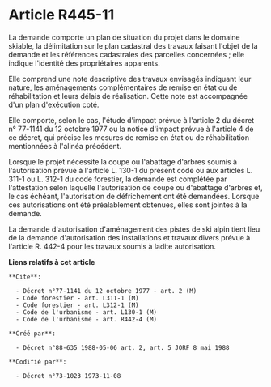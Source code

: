# Article R445-11

La demande comporte un plan de situation du projet dans le domaine skiable, la délimitation sur le plan cadastral des travaux
faisant l'objet de la demande et les références cadastrales des parcelles concernées ; elle indique l'identité des
propriétaires apparents.

Elle comprend une note descriptive des travaux envisagés indiquant leur nature, les aménagements complémentaires de remise en
état ou de réhabilitation et leurs délais de réalisation. Cette note est accompagnée d'un plan d'exécution coté.

Elle comporte, selon le cas, l'étude d'impact prévue à l'article 2 du décret n° 77-1141 du 12 octobre 1977 ou la notice
d'impact prévue à l'article 4 de ce décret, qui précise les mesures de remise en état ou de réhabilitation mentionnées à
l'alinéa précédent.

Lorsque le projet nécessite la coupe ou l'abattage d'arbres soumis à l'autorisation prévue à l'article L. 130-1 du présent
code ou aux articles L. 311-1 ou L. 312-1 du code forestier, la demande est complétée par l'attestation selon laquelle
l'autorisation de coupe ou d'abattage d'arbres et, le cas échéant, l'autorisation de défrichement ont été demandées. Lorsque
ces autorisations ont été préalablement obtenues, elles sont jointes à la demande.

La demande d'autorisation d'aménagement des pistes de ski alpin tient lieu de la demande d'autorisation des installations et
travaux divers prévue à l'article R. 442-4 pour les travaux soumis à ladite autorisation.

**Liens relatifs à cet article**

	**Cite**:

	  - Décret n°77-1141 du 12 octobre 1977 - art. 2 (M)
	  - Code forestier - art. L311-1 (M)
	  - Code forestier - art. L312-1 (M)
	  - Code de l'urbanisme - art. L130-1 (M)
	  - Code de l'urbanisme - art. R442-4 (M)

	**Créé par**:

	  - Décret n°88-635 1988-05-06 art. 2, art. 5 JORF 8 mai 1988

	**Codifié par**:

	  - Décret n°73-1023 1973-11-08
